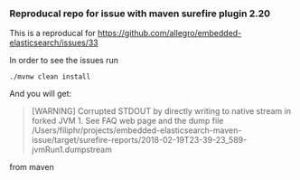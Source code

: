 ### Reproducal repo for issue with maven surefire plugin 2.20

This is a reproducal for https://github.com/allegro/embedded-elasticsearch/issues/33

In order to see the issues run

```
./mvnw clean install
```

And you will get:

>[WARNING] Corrupted STDOUT by directly writing to native stream in forked JVM 1. See FAQ web page and the dump file /Users/filiphr/projects/embedded-elasticsearch-maven-issue/target/surefire-reports/2018-02-19T23-39-23_589-jvmRun1.dumpstream

from maven
